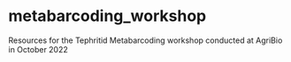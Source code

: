 # metabarcoding_workshop
Resources for the Tephritid Metabarcoding workshop conducted at AgriBio in October 2022
